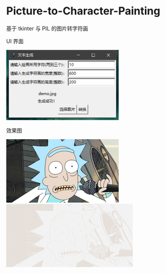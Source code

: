 # Picture-to-Character-Painting

基于 tkinter 与 PIL 的图片转字符画

UI 界面

<img src="/img/window.png" width=300/>

效果图

<img src="/img/demo.jpg" width=300/> <img src="/img/generate.png" width=338/>
